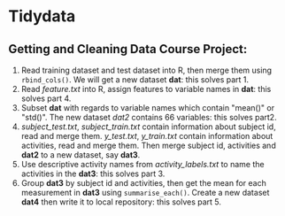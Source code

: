 # Tidydata
## Getting and Cleaning Data Course Project:

 1. Read training dataset and test dataset into R, then merge them using `rbind_cols()`. We will get a new dataset **dat**: this solves part 1.
 2. Read *feature.txt* into R, assign features to variable names in **dat**: this solves part 4.
 3. Subset **dat** with regards to variable names which contain "mean()" or "std()". The new dataset *dat2* contains 66 variables: this solves part2. 
 4. *subject_test.txt*, *subject_train.txt* contain information about subject id, read and merge them. *y_test.txt*, *y_train.txt* contain information about activities, read and merge them. Then merge subject id, activities and **dat2** to a new dataset, say **dat3**.
 5. Use descriptive activity names from *activity_labels.txt* to name the activities in the **dat3**: this solves part 3.
 6. Group **dat3** by subject id and activities, then get the mean for each measurement in **dat3** using `summarise_each()`. Create a new dataset **dat4** then write it to local repository: this solves part 5.
